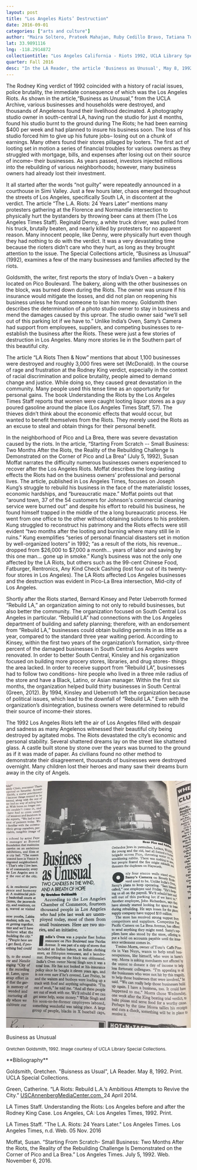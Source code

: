 ```yaml
---
layout: post
title: "Los Angeles Riots’ Destruction"
date: 2016-09-01
categories: ["arts and culture"]
author: "Maira Soltero, Prateek Mahajan, Ruby Cedillo Bravo, Tatiana Tumbling"
lat: 33.9891116
lng: -118.2914872
collectiontitle: "Los Angeles California - Riots 1992, UCLA Library Special Collections"
quarter: Fall 2016
desc: "In the LA Reader, the article 'Business as Unusual', May 8, 1992, provides an insight into the damages suffered by various businesses in the City of Angels during the devastating riots of 1992."
---
```

The Rodney King verdict of 1992 coincided with a history of racial issues, police brutality, the immediate consequence of which was the Los Angeles Riots. As shown in the article,“Business as Unusual,” from the UCLA Archive, various businesses and households were destroyed, and thousands of Angelenos found their livelihood decimated. A photography studio owner in south-central LA, having run the studio for just 4 months, found his studio burnt to the ground during The Riots; he had been earning $400 per week and had planned to insure his business soon. The loss of his studio forced him to give up his future jobs– losing out on a chunk of earnings. Many others found their stores pillaged by looters. The first act of looting set in motion a series of financial troubles for various owners as they struggled with mortgage, bills, and expenses after losing out on their source of income– their businesses. As years passed, investors injected millions into the rebuilding of various neighborhoods; however, many business owners had already lost their investment.

It all started after the words “not guilty” were repeatedly announced in a courthouse in Simi Valley. Just a few hours later, chaos emerged throughout the streets of Los Angeles, specifically South LA, in discontent at the verdict. The article “The L.A. Riots: 24 Years Later” mentions many protesters gathering at the Florence and Normandie intersection to physically hurt the bystanders by throwing beer cans at them (The Los Angeles Times Staff). Reginald Denny, a white truck driver, was pulled from his truck, brutally beaten, and nearly killed by protesters for no apparent reason. Many innocent people, like Denny, were physically hurt even though they had nothing to do with the verdict. It was a very devastating time because the rioters didn’t care who they hurt, as long as they brought attention to the issue. The Special Collections article, “Business as Unusual” (1992), examines a few of the many businesses and families affected by the riots.

Goldsmith, the writer, first reports the story of India’s Oven – a bakery located on Pico Boulevard. The bakery, along with the other businesses on the block, was burned down during the Riots. The owner was unsure if his insurance would mitigate the losses, and did not plan on reopening his business unless he found someone to loan him money. Goldsmith then describes the determination of a photo studio owner to stay in business and mend the damages caused by this uproar. The studio owner said “we’ll sell out of this parking lot if we have to.” Unlike India’s Oven, Samy’s Camera had support from employees, suppliers, and competing businesses to re-establish the business after the Riots. These were just a few stories of destruction in Los Angeles. Many more stories lie in the Southern part of this beautiful city.

The article “LA Riots Then &amp; Now” mentions that about 1,100 businesses were destroyed and roughly 3,000 fires were set (McDonald). In the course of  rage and frustration at the Rodney King verdict, especially in the context of racial discrimination and police brutality, people aimed to demand change and justice. While doing so, they caused great devastation in the community. Many people used this tense time as an opportunity for personal gains. The book Understanding the Riots by the Los Angeles Times Staff reports that women were caught looting liquor stores as a guy poured gasoline around the place (Los Angeles Times Staff, 57). The thieves didn’t think about the economic effects that would occur, but wanted to benefit themselves from the Riots. They merely used the Riots as an excuse to steal and obtain things for their personal benefit.

In the neighborhood of Pico and La Brea, there was severe devastation caused by the riots. In the article, “Starting From Scratch -- Small Business: Two Months After the Riots, the Reality of the Rebuilding Challenge Is Demonstrated on the Corner of Pico and La Brea” (July 5, 1992), Susan Moffat narrates the difficulty numerous businesses owners experienced to recover after the Los Angeles Riots. Moffat describes the long-lasting effects the Riots had on the business owners’ professional and personal lives. The article, published in Los Angeles Times, focuses on Joseph Kung’s struggle to rebuild his business in the face of the materialistic losses, economic hardships, and “bureaucratic maze.” Moffat points out that “around town, 37 of the 54 customers for Johnson's commercial cleaning service were burned out” and despite his effort to rebuild his business, he found himself trapped in the middle of the a long bureaucratic process. He went from one office to the other without obtaining solutions to his problem. Kung struggled to reconstruct his patrimony and the Riots effects were still evident “two months after the looting and burning where many still lie in ruins.” Kung exemplifies “series of personal financial disasters set in motion by well-organized looters” in 1992; “as a result of the riots, his revenue... dropped from $26,000 to $7,000 a month... years of labor and saving by this one man... gone up in smoke.” Kung’s business was not the only one affected by the LA Riots, but others such as the 99-cent Chinese Food, Fatburger, Rentronics, Any Kind Check Cashing (lost four out of its twenty-four stores in Los Angeles). The LA Riots affected Los Angeles businesses and the destruction was evident in Pico-La Brea intersection, Mid-city of Los Angeles.

Shortly after the Riots started, Bernard Kinsey and Peter Ueberroth formed “Rebuild LA,” an organization aiming to not only to rebuild businesses, but also better the community. The organization focused on South Central Los Angeles in particular. “Rebuild LA” had connections with the Los Angeles department of building and safety planning; therefore, with an endorsement from “Rebuild LA,” businesses could obtain building permits in as little as a year, compared to the standard three year waiting period. According to Kinsey, within the first two years of the organization’s formation, sixty-three percent of the damaged businesses in South Central Los Angeles were renovated. In order to better South Central, Kinsley and his organization focused on building more grocery stores, libraries, and drug stores- things the area lacked. In order to receive support from “Rebuild LA”, businesses had to follow two conditions- hire people who lived in a three mile radius of the store and have a Black, Latino, or Asian manager. Within the first six months, the organization helped build thirty businesses in South Central (Green, 2012). By 1994, Kinsley and Ueberroth left the organization because of political issues, which lead to the downfall of “Rebuild LA.” Even with the organization’s disintegration, business owners were determined to rebuild their source of income-their stores.

The 1992 Los Angeles Riots left the air of Los Angeles filled with despair and sadness as many Angelenos witnessed their beautiful city being destroyed by agitated mobs. The Riots devastated the city’s economic and personal stability.  Several shattered dreams lay on the street like shattered glass. A castle built stone by stone over the years was burned to the ground as if  it was made of paper. As civilians found no other method to demonstrate their disagreement, thousands of businesses were destroyed overnight. Many children lost their heroes and many saw their dreams burn away in the city of Angels.


<img src='../images/lareader.jpg' alt='Article discussing the various businesses afected by the riots.'>
<figcaption><p>Business as Unusual</p><p><small>Gretchen Goldsmith, 1992. Image courtesy of UCLA Library Special Collections.</small></p>
<section id="categories" markdown="1">
**Bibliography**

Goldsmith, Gretchen. &quot;Buisness as Usual&quot;, LA Reader. May 8, 1992. Print. UCLA Special Collections.

Green, Catherine. “LA Riots: Rebuild L.A.’s Ambitious Attempts to Revive the City.” <a target="_blank" href="http://www.neontommy.com/news/2012/04/la-riots-rebuild-las-ambitious-attempts-revive-neighborhood" type="url"> USCAnnenbergMediaCenter.com. </a> 24 April 2014.

LA Times Staff. Understanding the Riots: Los Angeles before and after the Rodney King Case. Los Angeles, CA: Los Angeles Times, 1992. Print.

LA Times Staff. &quot;The L.A. Riots: 24 Years Later.&quot; Los Angeles Times. Los Angeles Times, n.d. Web. 05 Nov. 2016 

Moffat, Susan. “Starting From Scratch- Small Business: Two Months After the Riots, the Reality of the Rebuilding Challenge Is Demonstrated on the Corner of Pico and La Brea.”  Los Angeles Times. July 5, 1992. Web. November 6, 2016.


</section>